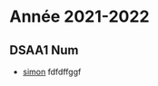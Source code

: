 
# Année 2021-2022

## DSAA1 Num

* [simon](https://simondenoual.github.io/simon_paysage/)
fdfdffggf